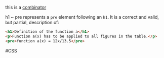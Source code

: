 this is a [combinator](https://w3c.github.io/csswg-drafts/selectors/#selector-combinator)  

h1 ~ pre
represents a `pre` element following an `h1`. It is a correct and valid, but partial, description of:

```HTML
<h1>Definition of the function a</h1>
<p>Function a(x) has to be applied to all figures in the table.</p>
<pre>function a(x) = 12x/13.5</pre>
```

#CSS